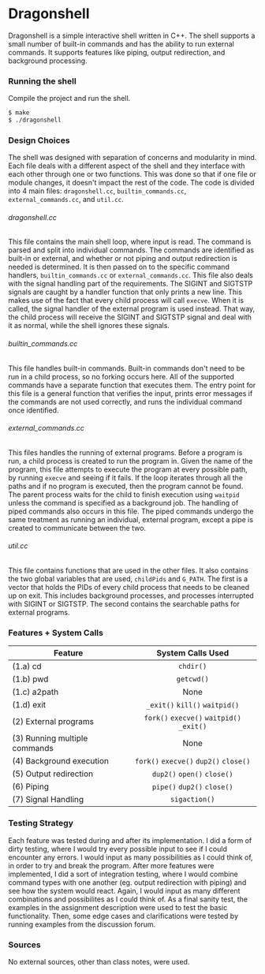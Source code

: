 # Dragonshell

Dragonshell is a simple interactive shell written in C++. The shell  supports a small number of built-in commands
and has the ability to run external commands. It supports features like piping, output redirection, and background 
processing.

### Running the shell
Compile the project and run the shell.
```sh
$ make
$ ./dragonshell
```
### Design Choices
The shell was designed with separation of concerns and modularity in mind. Each file deals with a different aspect
of the shell and they interface with each other through one or two functions. This was done so that if one file or
module changes, it doesn't impact the rest of the code.
The code is divided into 4 main files: `dragonshell.cc`, `builtin_commands.cc`, `external_commands.cc`, and 
`util.cc`.

###### dragonshell.cc
This file contains the main shell loop, where input is read. The command is parsed and split into individual commands. 
The commands are identified as built-in or external, and whether or not piping and output redirection is needed is 
determined. It is then passed on to the specific command handlers, `builtin_commands.cc` or `external_commands.cc`.
This file also deals with the signal handling part of the requirements. The SIGINT and SIGTSTP signals are caught 
by a handler function that only prints a new line. This makes use of the fact that every child process will call `execve`. 
When it is called, the signal handler of the external program is used instead. That way, the child process will receive 
the SIGINT and SIGTSTP signal and deal with it as normal, while the shell ignores these signals.

###### builtin_commands.cc
This file handles built-in commands. Built-in commands don't need to be run in a child process, so no forking occurs 
here. All of the supported commands have a separate function that executes them. The entry point for this file is a 
general function that verifies the input, prints error messages if the commands are not used correctly, and runs 
the individual command once identified.

###### external_commands.cc
This files handles the running of external programs. Before a program is run, a child process is created to run the 
program in. Given the name of the program, this file attempts to execute the program at every possible path, by 
running `execve` and seeing if it fails. If the loop iterates through all the paths and if no program is executed, 
then the program cannot be found. The parent process waits for the child to finish execution using `waitpid` unless 
the command is specified as a background job.
The handling of piped commands also occurs in this file. The piped commands undergo the same treatment as running an 
individual, external program, except a pipe is created to communicate between the two.

###### util.cc
This file contains functions that are used in the other files. It also contains the two global variables that are 
used, `childPids` and `G_PATH`. The first is a vector that holds the PIDs of every child process that needs to be 
cleaned up on exit. This includes background processes, and processes interrupted with SIGINT or SIGTSTP. The 
second contains the searchable paths for external programs.

### Features + System Calls
| Feature                       | System Calls Used                        |
| ----------------------------- |:----------------------------------------:|
| (1.a) cd                      | `chdir()`                                |
| (1.b) pwd                     | `getcwd()`                               |
| (1.c) a2path                  | None                                     |
| (1.d) exit                    | `_exit()` `kill()` `waitpid()`           |
| (2) External programs         | `fork()` `execve()` `waitpid()` `_exit()`|
| (3) Running multiple commands | None                                     |
| (4) Background execution      | `fork()` `execve()` `dup2()` `close()`   |
| (5) Output redirection        | `dup2()` `open()` `close()`              |
| (6) Piping                    | `pipe()` `dup2()` `close()`              |
| (7) Signal Handling           | `sigaction()`                            |

### Testing Strategy
Each feature was tested during and after its implementation. I did a form of dirty testing, where I would try every 
possible input to see if I could encounter any errors. I would input as many possibilities as I could think of, in 
order to try and break the program.
After more features were implemented, I did a sort of integration testing, where I would combine command types with 
one another (eg. output redirection with piping) and see how the system would react. Again, I would input as many 
different combinations and possibilites as I could think of.
As a final sanity test, the examples in the assignment description were used to test the basic functionality. 
Then, some edge cases and clarifications were tested by running examples from the discussion forum.

### Sources
No external sources, other than class notes, were used.
